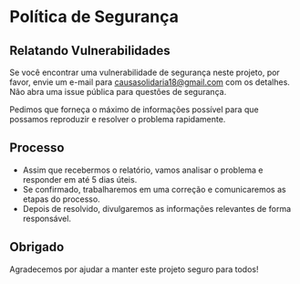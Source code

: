 # Política de Segurança

## Relatando Vulnerabilidades

Se você encontrar uma vulnerabilidade de segurança neste projeto, por favor, envie um e-mail para causasolidaria18@gmail.com com os detalhes. Não abra uma issue pública para questões de segurança.

Pedimos que forneça o máximo de informações possível para que possamos reproduzir e resolver o problema rapidamente.

## Processo

- Assim que recebermos o relatório, vamos analisar o problema e responder em até 5 dias úteis.
- Se confirmado, trabalharemos em uma correção e comunicaremos as etapas do processo.
- Depois de resolvido, divulgaremos as informações relevantes de forma responsável.

## Obrigado

Agradecemos por ajudar a manter este projeto seguro para todos!
